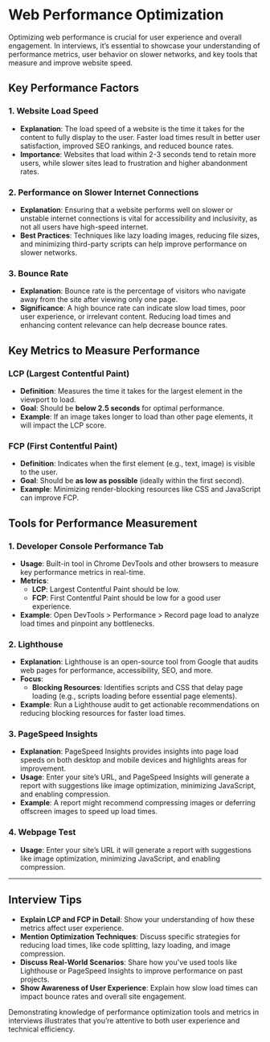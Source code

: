 # Web Performance Optimization

Optimizing web performance is crucial for user experience and overall engagement. In interviews, it’s essential to showcase your understanding of performance metrics, user behavior on slower networks, and key tools that measure and improve website speed.

## Key Performance Factors

### 1. **Website Load Speed**
   - **Explanation**: The load speed of a website is the time it takes for the content to fully display to the user. Faster load times result in better user satisfaction, improved SEO rankings, and reduced bounce rates.
   - **Importance**: Websites that load within 2-3 seconds tend to retain more users, while slower sites lead to frustration and higher abandonment rates.

### 2. **Performance on Slower Internet Connections**
   - **Explanation**: Ensuring that a website performs well on slower or unstable internet connections is vital for accessibility and inclusivity, as not all users have high-speed internet.
   - **Best Practices**: Techniques like lazy loading images, reducing file sizes, and minimizing third-party scripts can help improve performance on slower networks.

### 3. **Bounce Rate**
   - **Explanation**: Bounce rate is the percentage of visitors who navigate away from the site after viewing only one page.
   - **Significance**: A high bounce rate can indicate slow load times, poor user experience, or irrelevant content. Reducing load times and enhancing content relevance can help decrease bounce rates.

## Key Metrics to Measure Performance

### **LCP (Largest Contentful Paint)**
   - **Definition**: Measures the time it takes for the largest element in the viewport to load. 
   - **Goal**: Should be **below 2.5 seconds** for optimal performance.
   - **Example**: If an image takes longer to load than other page elements, it will impact the LCP score.

### **FCP (First Contentful Paint)**
   - **Definition**: Indicates when the first element (e.g., text, image) is visible to the user.
   - **Goal**: Should be **as low as possible** (ideally within the first second).
   - **Example**: Minimizing render-blocking resources like CSS and JavaScript can improve FCP.

## Tools for Performance Measurement

### 1. **Developer Console Performance Tab**
   - **Usage**: Built-in tool in Chrome DevTools and other browsers to measure key performance metrics in real-time.
   - **Metrics**:
     - **LCP**: Largest Contentful Paint should be low.
     - **FCP**: First Contentful Paint should be low for a good user experience.
   - **Example**: Open DevTools > Performance > Record page load to analyze load times and pinpoint any bottlenecks.

### 2. **Lighthouse**
   - **Explanation**: Lighthouse is an open-source tool from Google that audits web pages for performance, accessibility, SEO, and more.
   - **Focus**:
     - **Blocking Resources**: Identifies scripts and CSS that delay page loading (e.g., scripts loading before essential page elements).
   - **Example**: Run a Lighthouse audit to get actionable recommendations on reducing blocking resources for faster load times.

### 3. **PageSpeed Insights**
   - **Explanation**: PageSpeed Insights provides insights into page load speeds on both desktop and mobile devices and highlights areas for improvement.
   - **Usage**: Enter your site’s URL, and PageSpeed Insights will generate a report with suggestions like image optimization, minimizing JavaScript, and enabling compression.
   - **Example**: A report might recommend compressing images or deferring offscreen images to speed up load times.
### 4. **Webpage Test**
   
   - **Usage**: Enter your site’s URL it  will generate a report with suggestions like image optimization, minimizing JavaScript, and enabling compression.
   
---

## Interview Tips

- **Explain LCP and FCP in Detail**: Show your understanding of how these metrics affect user experience.
- **Mention Optimization Techniques**: Discuss specific strategies for reducing load times, like code splitting, lazy loading, and image compression.
- **Discuss Real-World Scenarios**: Share how you've used tools like Lighthouse or PageSpeed Insights to improve performance on past projects.
- **Show Awareness of User Experience**: Explain how slow load times can impact bounce rates and overall site engagement.

Demonstrating knowledge of performance optimization tools and metrics in interviews illustrates that you’re attentive to both user experience and technical efficiency.
